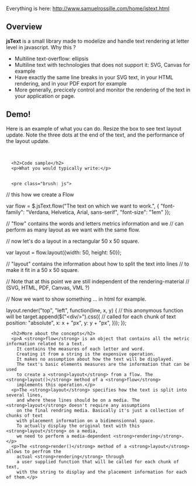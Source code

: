

Everything is here: <a href="http://www.samuelrossille.com/home/jstext.html">http://www.samuelrossille.com/home/jstext.html<a>


<h2>Overview</h2>
      <p><strong>jsText</strong> is a small library made to modelize and handle text rendering 
        at letter level in javascript. Why this ?</p>
      <ul>
        <li>Multiline text-overflow: ellipsis</li>
        <li>Multiline text with technologies that does not support it: 
          SVG, Canvas for example</li>
        <li>Have exactly the same line breaks in your SVG text, 
          in your HTML rendering, and in your PDF export for example</li>
        <li>More generally, precicely control and monitor the rendering of the text in your application or page.</li>
      </ul>
      <h2>Demo!</h2>
      <p>Here is an example of what you can do. Resize the box to see text layout update. 
        Note the three dots at the end of the text, and the performance of the layout update.</p>
      <br>
      
      <h2>Code sample</h2>
      <p>What you would typically write:</p>
      
      
      <pre class="brush: js">
// this how we create a Flow

var flow = $.jsText.flow("The text on which we want to work.", {
  "font-family": "Verdana, Helvetica, Arial, sans-serif",
	"font-size": "1em"
});

// "flow" contains the words and letters metrics information and we
// can perform as many layout as we want with the same flow. 

// now let's do a layout in a rectangular 50 x 50 square.

var layout = flow.layout({width: 50, height: 50});  

// "layout" contains the information about how to split the text into lines
// to make it fit in a 50 x 50 square.

// Note that at this point we are still independent of the rendering-material 
// (SVG, HTML, PDF, Canvas, VML ?)

// Now we want to show something ... in html for example.
    
layout.render("top", "left", function(line, x, y) { // this anonymous function will be 
    target.append($("&lt;div/&gt;").css({                 // called for each chunk of text
        position: "absolute",
        x: x + "px",
        y: y + "px",
    }));
});
</pre>
      
      <h2>More about the concepts</h2>
      <p>A <strong>flow</strong> is an object that contains all the metric information related to a text. 
        It contains the measures of each letter and word. 
        Creating it from a string is the expensive operation. 
        It makes no assumption about how the text will be displayed. 
        The text's basic elements measures are the information that can be used 
        to create a <strong>layout</strong> from a flow. The <strong>layout()</strong> method of a <strong>flow</strong>
        implements this operation.</p>
      <p>The <strong>layout</strong> specifies how the text is split into several lines, 
        and where these lines should be on a media. The <strong>layout</strong> doesn't require any assumptions 
        on the final rendring media. Basically it's just a collection of chunks of text 
        with placement information on a bidimensionnal space. 
        To actually display the original text with this <strong>layout</strong> on a media, 
        we need to perform a media-dependent <strong>rendering</strong>.</p>
      <p>The <strong>render()</strong> method of a <strong>layout</strong> allows to perfrom the 
        actual <strong>rendering</strong> through 
        a user supplied function that will be called for each chunk of text, 
        with the string to display and the placement information for each of them.</p>
